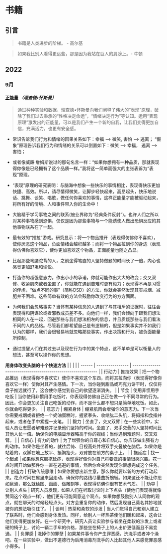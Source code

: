 # 书籍



## 引言

> 书籍是人类进步的阶梯。 - 高尔基

> 如果我比别人看得更远些，那是因为我站在巨人的肩膀上。- 牛顿



## 2022

### 9月

#### [正能量](https://book.douban.com/subject/11509401/)    ***（理查德•怀斯曼）***

> 通过种种实验和数据，理查德•怀斯曼向我们阐释了伟大的“表现”原理，破除了我们过去秉承的“性格决定命运”，“情绪决定行为”等认知。运用“表现原理”激发出的正能量，可以是我们产生一个新的自我，让我们变得更加自信，充满活力，也更有安全感。

- 常识告诉我们行为和情绪的因果关系如下：幸福 --> 微笑,  害怕 --> 逃离；
  “假象”原理告诉我们行为和情绪的关系可以倒置如下：微笑 --> 幸福， 逃离 --> 害怕；

- 或者像威廉·詹姆斯说过的那句名言一样：“如果你想拥有一种品质，那就表现得你像是已经拥有了这个品质一样。”我将这一简单而强大的主张表诉为“表现”原理。

- “表现”原理的研究表明：与脑海中想象一些快乐的事情相比，表现得快乐更加快捷、高效。所以，请尽情得微笑，让脚步轻快起来，高昂起头，快乐地说话、跳舞、谈笑、唱歌，做任何你喜欢的事情，这样正能量才能被驱动起来，将所有好的情境、人和事件带入你的生命中！

- 大脑精于学习事物之间的联系(被业界称为“经典条件反射”)。也许人们之所以对某种事物感到恐惧，仅仅是因为那些事物与一个能诱使人做出恐惧反应的其他事物联系在了一起。

- 最有效的“推拉”游戏。研究显示：将一个物品推开（表现得仿佛你不喜欢），使你厌恶这个物品，负面情绪会越积越多；而将一个物品拉到你的身边（表现得仿佛你喜欢它），使你更加喜欢这个物品，正面能量也随之凸显。

- 比起那些弯腰驼背的人，之前坐得笔直的人坚持做题的时间长了一倍，内心也感觉更加舒坦和愉悦。

- 打造你的超强意志力。作出小小的承诺，你就可能作出大大的改变；交叉双臂、收紧肌肉或者坐直了，你就能在遇到苦难时更有毅力；表现得不再是习惯的俘虏，“做点不同的事"（简称DSD）的方法，你就会突然发现其实戒烟、减肥并不困难。这些简单有效的方法会鼓励你改变行为的方方面面。

- 为何我们会忽略事实？当怀有某种信念的人遇到了与其相斥的证据时，往往会表现得和阴谋论或者邪教成员差不多。向他们一样，我们会倾向于跟我们想法相同的人在一起，回避那些与我们想法相左的信息，并且质疑那些与我们看法不同的人的品格。尽管我们都希望自己是有逻辑的，但是如果事实并不如我们认为的那样，我们会很轻易地就忽略那些事实，作出决策和行为，被负面能量所控制。

- 通过提醒人们在其过去以及现在行为中的某个特点，这不单单是可以衡量人的想法，甚至可以操作你的思想。

**用身体改变头脑的十个快速方法**
|        |                  |                                                              |
| ------ | ---------------- | ------------------------------------------------------------ |
| 行动力 | 推拉效果         | 把一个物品推远（表现得你不喜欢它）使你不喜欢这个东西，而将其拉向你（表现得好像你喜欢它一样）使你对其产生感情。下一次，当你碰到甜品或巧克力饼干时，仅仅将盘子推远就行了，这会使你感觉到自己的欲望逐渐消失。 |
| 节食   | 使用非惯用手吃饭 | 当你使用非惯用手吃饭时，你表现得仿佛自己正在做一个不同寻常的行为。因此，你会更加关注自己吃饭的动作，而不是什么都不想只是简单地吃饭。如此，你就会吃得更少。 |
| 意志力 | 绷紧身体         | 绷紧肌肉会增强你的意志力。下一次当你需要戒烟或者拒绝一个奶油蛋糕时，握紧拳头、收缩肱二头肌，将拇指和食指并起来，或者在手中紧握一支笔。 |
| 毅力   | 坐直了，交叉双臂 | 在一些实验中，实验人员让志愿者解难题并记录他们坚持的时间。坐直了、双手交叠的人坚持时间比其他人长一倍。确保你的电脑显示器略高于你的视线；当你遇到难题时，交叉双臂。 |
| 自信心 | 有力的动作       | 为了增强你的自尊心和自信心，你应该做出强有力的动作。如果你是坐着的，就往后倚、目视高处并将双手交叠放在脑后。如果你是站着的，双脚在地上放平、挺胸抬头，双臂放在前方的桌子上。 |
| 拖延症 | 找一个起点       | 如果你想克服拖延症，表现得好像你对自己将要做的事情很感兴趣。花一点时间开始做那件你一直在逃避的事情，然后你会突然发现你很想完成这个任务。 |
| 创造力 | 打破传统思维     | 如果你要想出新主意，那么你就要以新的方式行动起来。花点时间在屋里来回走动，确保你的路线尽量曲折蜿蜒。如果这还不能让你思如泉涌，那么就绘图、画画、做雕刻等，表现得仿佛你很有艺术气质。 |
| 劝导   | 让别人点头       | 研究人员发现，如果人们在听取讨论时上下点头（使他们表现得就像赞同这个观点一样），他们更有可能同意这个观点。如果你想鼓励别人认同你的观点，就在聊天的时候轻轻点头。对方会重复你的动作，然后发现自己莫名其妙地就被你的想法吸引住了。 |
| 谈判   | 热茶和柔软的沙发 | 当人们觉得自己和别人建立了联系时，他们会感到身体发热。同样，给别人一杯热茶使他们暖和起来，这会让他们变得更加友好。在一个研究中，研究人员让实验参与者坐在柔软的沙发上或者硬的椅子上，讨论一辆二手车的价格，那些坐在椅子上的人出价更低而且不易变通。 |
| 负罪感 | 洗掉你的罪孽     | 如果某件事令你产生罪恶感，洗洗手或者冲个澡吧。在一些实验中，做出不道德行为后用消毒剂洗手的人比起其他人来感觉罪恶感小得多。 |

